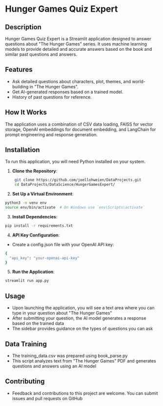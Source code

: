 # Hunger Games Quiz Expert

## Description
Hunger Games Quiz Expert is a Streamlit application designed to answer questions about "The Hunger Games" series. It uses machine learning models to provide detailed and accurate answers based on the book and similar past questions and answers.

## Features
- Ask detailed questions about characters, plot, themes, and world-building in "The Hunger Games".
- Get AI-generated responses based on a trained model.
- History of past questions for reference.

## How It Works
The application uses a combination of CSV data loading, FAISS for vector storage, OpenAI embeddings for document embedding, and LangChain for prompt engineering and response generation.

## Installation
To run this application, you will need Python installed on your system. 

1. **Clone the Repository**: 
   ```sh
    git clone https://github.com/joellohweien/DataProjects.git
    cd DataProjects/DataScience/HungerGamesExpert/
   ```
2. **Set Up a Virtual Environment**:
  ```sh
  python3 -m venv env
  source env/bin/activate  # On Windows use `env\Scripts\activate`
  ```
3. **Install Dependencies**:
  ```sh
  pip install -r requirements.txt
  ```
4. **API Key Configuration**:
  - Create a config.json file with your OpenAI API key:
  ```sh
  {
    "api_key": "your-openai-api-key"
  }
  ```
5. **Run the Application**:
  ```sh
  streamlit run app.py
  ```

## Usage
- Upon launching the application, you will see a text area where you can type in your question about "The Hunger Games"
- After submitting your question, the AI model generates a response based on the trained data
- The sidebar provides guidance on the types of questions you can ask

## Data Training
- The training_data.csv was prepared using book_parse.py
- This script analyzes text from "The Hunger Games" PDF and generates questions and answers using an AI model

## Contributing
- Feedback and contributions to this project are welcome. You can submit issues and pull requests on GitHub
